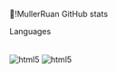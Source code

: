 👋!MullerRuan GitHub stats

Languages
<div style="display: inline-block"><br/>
    <img align="center" alt="html5" src="https://img.shields.io/badge/C%23-239120?style=for-the-badge&logo=c-sharp&logoColor=white">
    <img align="center" alt="html5" src="https://icons8.com.br/icon/105446/delphi-ide">

</div><br><br>
